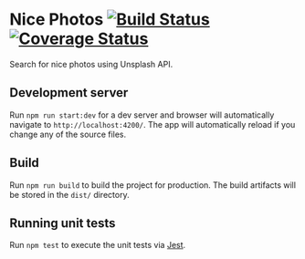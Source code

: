 # Nice Photos [![Build Status](https://travis-ci.org/oksanaperun/nice-photos.png?branch=master)](https://travis-ci.org/oksanaperun/nice-photos) [![Coverage Status](https://coveralls.io/repos/github/oksanaperun/nice-photos/badge.png?branch=master)](https://coveralls.io/github/oksanaperun/nice-photos?branch=master)

Search for nice photos using Unsplash API.

## Development server

Run `npm run start:dev` for a dev server and browser will automatically navigate to `http://localhost:4200/`. The app will automatically reload if you change any of the source files.

## Build

Run `npm run build` to build the project for production. The build artifacts will be stored in the `dist/` directory.

## Running unit tests

Run `npm test` to execute the unit tests via [Jest](https://facebook.github.io/jest/).
